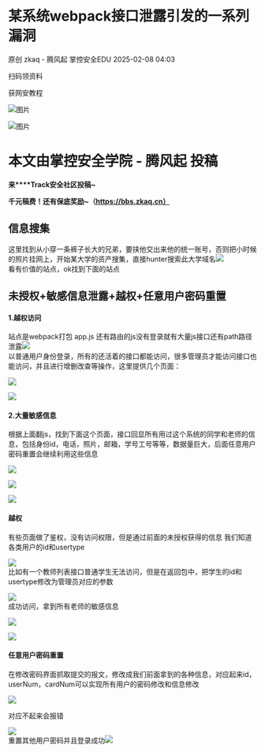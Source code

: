 #  某系统webpack接口泄露引发的一系列漏洞   
原创 zkaq - 腾风起  掌控安全EDU   2025-02-08 04:03  
  
扫码领资料  
  
获网安教程  
  
![图片](https://mmbiz.qpic.cn/sz_mmbiz_png/BwqHlJ29vcrpvQG1VKMy1AQ1oVvUSeZYhLRYCeiaa3KSFkibg5xRjLlkwfIe7loMVfGuINInDQTVa4BibicW0iaTsKw/640?wx_fmt=other&from=appmsg&wxfrom=5&wx_lazy=1&wx_co=1&tp=webp "")  
  
  
![图片](https://mmbiz.qpic.cn/mmbiz_png/b96CibCt70iaaJcib7FH02wTKvoHALAMw4fchVnBLMw4kTQ7B9oUy0RGfiacu34QEZgDpfia0sVmWrHcDZCV1Na5wDQ/640?wx_fmt=other&wxfrom=5&wx_lazy=1&wx_co=1&tp=webp "")  
  
  
# 本文由掌控安全学院 - 腾风起 投稿  
  
**来****Track安全社区投稿~**  
  
**千元稿费！还有保底奖励~（https://bbs.zkaq.cn）**  
## 信息搜集  
  
这里找到从小穿一条裤子长大的兄弟，要挟他交出来他的统一账号，否则把小时候的照片挂网上，开始某大学的资产搜集，直接hunter搜索此大学域名![](https://mmbiz.qpic.cn/sz_mmbiz_png/BwqHlJ29vcos1uwfwXdXqsMzfaAB8G9PL2DzWBMSII8mD93VMHPyhG99ribCLpsFH6ozIMAJ9DmqYicicvqfE0v8w/640?wx_fmt=png&from=appmsg "")  
看有价值的站点，ok找到下面的站点  
## 未授权+敏感信息泄露+越权+任意用户密码重置  
#### 1.越权访问  
  
站点是webpack打包 app.js 还有路由的js没有登录就有大量js接口还有path路径泄露![](https://mmbiz.qpic.cn/sz_mmbiz_png/BwqHlJ29vcos1uwfwXdXqsMzfaAB8G9PiaLS4YvmmdqcTcm1sk76Th3bpp6QGqJpknCqCEq7hxqVNmzmpoxKsAw/640?wx_fmt=png&from=appmsg "")  
以普通用户身份登录，所有的还活着的接口都能访问，很多管理员才能访问接口也能访问，并且进行增删改查等操作，这里提供几个页面：  
  
![](https://mmbiz.qpic.cn/sz_mmbiz_png/BwqHlJ29vcos1uwfwXdXqsMzfaAB8G9Pt8JFss7BzalCsW956b5ib4dafibsWFkCYdjib4LkWOrBosOUppFtCCQVw/640?wx_fmt=png&from=appmsg "")  
  
![](https://mmbiz.qpic.cn/sz_mmbiz_png/BwqHlJ29vcos1uwfwXdXqsMzfaAB8G9PeqbEFDom8kdhFlo5zricicGO0GIsCUH8bnKuoibbvWictpHPqZIYZHRpxg/640?wx_fmt=png&from=appmsg "")  
#### 2.大量敏感信息  
  
根据上面翻js，找到下面这个页面，接口回显所有用过这个系统的同学和老师的信息，包括身份id，电话，照片，邮箱，学号工号等等，数据量巨大，后面任意用户密码重置会继续利用这些信息  
  
![](https://mmbiz.qpic.cn/sz_mmbiz_png/BwqHlJ29vcos1uwfwXdXqsMzfaAB8G9PtFBMXADwghrGLAAc7og1icrZQ9t9jo29UC21fYSIKGGOibSyaWibbfyAQ/640?wx_fmt=png&from=appmsg "")  
  
![](https://mmbiz.qpic.cn/sz_mmbiz_png/BwqHlJ29vcos1uwfwXdXqsMzfaAB8G9PWKPCFWfFEDic1ma3ZJvoUa13mDzAkibTmka4wOKWFJs9AEiat5XUJGs1A/640?wx_fmt=png&from=appmsg "")  
  
![](https://mmbiz.qpic.cn/sz_mmbiz_png/BwqHlJ29vcos1uwfwXdXqsMzfaAB8G9Pc81iaf7jOOhribt9u5QicGq7LolIuLtfiazlXlKKwg23IdqBb8vuwR8EnQ/640?wx_fmt=png&from=appmsg "")  
#### 越权  
  
有些页面做了鉴权，没有访问权限，但是通过前面的未授权获得的信息 我们知道各类用户的id和usertype  
  
![](https://mmbiz.qpic.cn/sz_mmbiz_png/BwqHlJ29vcos1uwfwXdXqsMzfaAB8G9PQEkv0NQ0xQQz6DFtT7norgEibwOf6qIRicq9Osj8QpfAic34SSUhO2ic2A/640?wx_fmt=png&from=appmsg "")  
比如有一个教师列表接口普通学生无法访问，但是在返回包中，把学生的id和usertype修改为管理员对应的参数  
  
![](https://mmbiz.qpic.cn/sz_mmbiz_png/BwqHlJ29vcos1uwfwXdXqsMzfaAB8G9PhC95SCZdDtmxriaYV6BHict8BS7uZPSQP7evN3q9tqHcwEsFezEiciabhA/640?wx_fmt=png&from=appmsg "")  
成功访问，拿到所有老师的敏感信息  
  
![](https://mmbiz.qpic.cn/sz_mmbiz_png/BwqHlJ29vcos1uwfwXdXqsMzfaAB8G9PJIAriaj3SmSBDYxZx8W8SgYdvPyNShLT9WsJcsibXmA3txtXmnx1pRVw/640?wx_fmt=png&from=appmsg "")  
  
![](https://mmbiz.qpic.cn/sz_mmbiz_png/BwqHlJ29vcos1uwfwXdXqsMzfaAB8G9P54fDApibHP8mtNibp0iadNeQed6JPUvJWqjCtATQCWbMYdzSmLHpX9aHA/640?wx_fmt=png&from=appmsg "")  
#### 任意用户密码重置  
  
在修改密码界面抓取提交的报文，修改成我们前面拿到的各种信息，对应起来id，userNum，cardNum可以实现所有用户的密码修改和信息修改  
  
![](https://mmbiz.qpic.cn/sz_mmbiz_png/BwqHlJ29vcos1uwfwXdXqsMzfaAB8G9PJFl1jOeCsCV6BOs3DxJGxGvO3JRssiahAj0x54xiaOoPyEdX8n0g51EQ/640?wx_fmt=png&from=appmsg "")  
  
对应不起来会报错  
  
![](https://mmbiz.qpic.cn/sz_mmbiz_png/BwqHlJ29vcos1uwfwXdXqsMzfaAB8G9PhsJKbs1xHnpFz3YFR2kGodByH8p8icrfeJ59xVgsc7CSJVibIOyEicHXw/640?wx_fmt=png&from=appmsg "")  
重置其他用户密码并且登录成功![](https://mmbiz.qpic.cn/sz_mmbiz_png/BwqHlJ29vcos1uwfwXdXqsMzfaAB8G9PcyqGVaJsU8ibIB09mic1wbASkZaaYlejcM19OdznD1hKtyruudFa4PGQ/640?wx_fmt=png&from=appmsg "")  
  
  
  
